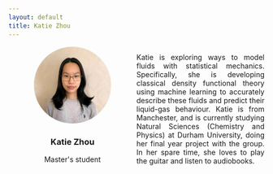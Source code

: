 ```yaml
---
layout: default
title: Katie Zhou
---
```


<div style="display: grid; grid-template-columns: 1fr 1fr; gap: 0px; align-items: center;">

<div style="text-align: center;">
    <img src="/group/portraits/katie.jpeg" alt="Katie Zhou" style="width: 60%; height: auto; border-radius: 50%;" />
    <div style="margin-top: 20px;">
        <h3>Katie Zhou</h3>
        <p>Master's student</p>
    </div>
</div>

<div>
    <p style="display: flex; align-items: center; text-align: justify;"> Katie is exploring ways to model fluids with statistical mechanics. Specifically, she is developing classical density functional theory using machine learning to accurately describe these fluids and predict their liquid-gas behaviour. Katie is from Manchester, and is currently studying Natural Sciences (Chemistry and Physics) at Durham University, doing her final year project with the group. In her spare time, she loves to play the guitar and listen to audiobooks.</p>
</div>
